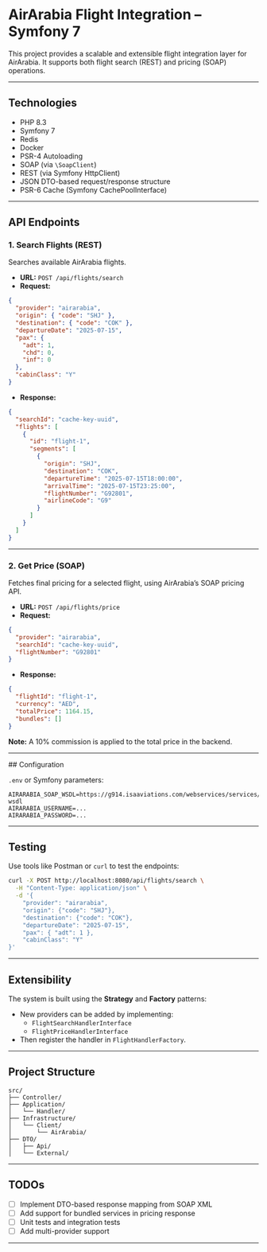 # AirArabia Flight Integration – Symfony 7

This project provides a scalable and extensible flight integration layer for AirArabia. It supports both flight search (REST) and pricing (SOAP) operations.

---

## Technologies

- PHP 8.3
- Symfony 7
- Redis
- Docker
- PSR-4 Autoloading
- SOAP (via `\SoapClient`)
- REST (via Symfony HttpClient)
- JSON DTO-based request/response structure
- PSR-6 Cache (Symfony CachePoolInterface)

---

## API Endpoints

### 1. Search Flights (REST)

Searches available AirArabia flights.

- **URL:** `POST /api/flights/search`
- **Request:**

```json
{
  "provider": "airarabia",
  "origin": { "code": "SHJ" },
  "destination": { "code": "COK" },
  "departureDate": "2025-07-15",
  "pax": {
    "adt": 1,
    "chd": 0,
    "inf": 0
  },
  "cabinClass": "Y"
}
```

- **Response:**
```json
{
  "searchId": "cache-key-uuid",
  "flights": [
    {
      "id": "flight-1",
      "segments": [
        {
          "origin": "SHJ",
          "destination": "COK",
          "departureTime": "2025-07-15T18:00:00",
          "arrivalTime": "2025-07-15T23:25:00",
          "flightNumber": "G92801",
          "airlineCode": "G9"
        }
      ]
    }
  ]
}
```

---

### 2. Get Price (SOAP)

Fetches final pricing for a selected flight, using AirArabia’s SOAP pricing API.

- **URL:** `POST /api/flights/price`
- **Request:**

```json
{
  "provider": "airarabia",
  "searchId": "cache-key-uuid",
  "flightNumber": "G92801"
}
```

- **Response:**
```json
{
  "flightId": "flight-1",
  "currency": "AED",
  "totalPrice": 1164.15,
  "bundles": []
}
```

 **Note:** A 10% commission is applied to the total price in the backend.

---

##️ Configuration

`.env` or Symfony parameters:
```env
AIRARABIA_SOAP_WSDL=https://g914.isaaviations.com/webservices/services/AAResWebServices?wsdl
AIRARABIA_USERNAME=...
AIRARABIA_PASSWORD=...
```

---

## Testing

Use tools like Postman or `curl` to test the endpoints:

```bash
curl -X POST http://localhost:8080/api/flights/search \
  -H "Content-Type: application/json" \
  -d '{
    "provider": "airarabia",
    "origin": {"code": "SHJ"},
    "destination": {"code": "COK"},
    "departureDate": "2025-07-15",
    "pax": { "adt": 1 },
    "cabinClass": "Y"
}'
```

---

## Extensibility

The system is built using the **Strategy** and **Factory** patterns:

- New providers can be added by implementing:
  - `FlightSearchHandlerInterface`
  - `FlightPriceHandlerInterface`
- Then register the handler in `FlightHandlerFactory`.

---

## Project Structure

```
src/
├── Controller/
├── Application/
│   └── Handler/
├── Infrastructure/
│   └── Client/
│       └── AirArabia/
├── DTO/
│   ├── Api/
│   └── External/
```

---

## TODOs

- [ ] Implement DTO-based response mapping from SOAP XML
- [ ] Add support for bundled services in pricing response
- [ ] Unit tests and integration tests
- [ ] Add multi-provider support

---

